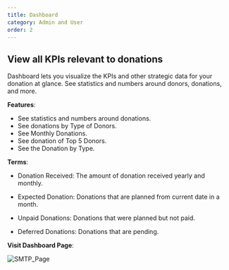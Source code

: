 ```yaml
---
title: Dashboard
category: Admin and User
order: 2
---
```

 ## View all KPIs relevant to donations

 Dashboard lets you visualize the KPIs and other strategic data for your donation at glance. 
 See statistics and numbers around donors, donations, and more. 
 
 **Features**:

 * See statistics and numbers around donations.
 * See donations by Type of Donors.
 * See Monthly Donations.
 * See donation of Top 5 Donors.
 * See the Donation by Type. 

 **Terms**:  

 * Donation Received: The amount of donation received yearly and monthly. 

 * Expected Donation: Donations that are planned from current date in a month. 

 * Unpaid Donations: Donations that were planned but not paid. 

 * Deferred Donations: Donations that are pending. 

 **Visit Dashboard Page**:

 ![SMTP_Page](..\..\images\dashboard1.png)
    